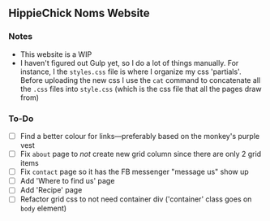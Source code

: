## HippieChick Noms Website

### Notes
* This website is a WIP
* I haven't figured out Gulp yet, so I do a lot of things manually. For instance, I the `styles.css` file is where I organize my css 'partials'. Before uploading the new css I use the `cat` command to concatenate all the `.css` files into `style.css` (which is the css file that all the pages draw from)


### To-Do
- [ ] Find a better colour for links—preferably based on the monkey's purple vest
- [ ] Fix `about` page to *not* create new grid column since there are only 2 grid items
- [ ] Fix `contact` page so it has the FB messenger "message us" show up
- [ ] Add 'Where to find us' page
- [ ] Add 'Recipe' page
- [ ] Refactor grid css to not need container div ('container' class goes on `body` element)
